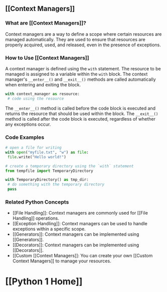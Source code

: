 ## [[Context Managers]]

### What are [[Context Managers]]?
Context managers are a way to define a scope where certain resources are managed automatically. They are used to ensure that resources are properly acquired, used, and released, even in the presence of exceptions.

### How to Use [[Context Managers]]
A context manager is defined using the `with` statement. The resource to be managed is assigned to a variable within the `with` block. The context manager's `__enter__()` and `__exit__()` methods are called automatically when entering and exiting the block.

```python
with context_manager as resource:
 # code using the resource
```

The `__enter__()` method is called before the code block is executed and returns the resource that should be used within the block. The `__exit__()` method is called after the code block is executed, regardless of whether any exceptions occur.

### Code Examples
```python
# open a file for writing
with open("myfile.txt", "w") as file:
 file.write("Hello world!")
```

```python
# create a temporary directory using the `with` statement
from tempfile import TemporaryDirectory

with TemporaryDirectory() as tmp_dir:
 # do something with the temporary directory
 pass
```

### Related Python Concepts

- [[File Handling]]: Context managers are commonly used for [[File Handling]] operations.
- [[Exception Handling]]: Context managers can be used to handle exceptions within a specific scope.
- [[Generators]]: Context managers can be implemented using [[Generators]].
- [[Decorators]]: Context managers can be implemented using [[Decorators]].
- [[Custom [[Context Managers]]: You can create your own [[Custom Context Managers]] to manage your resources.
# [[Python 1 Home]]